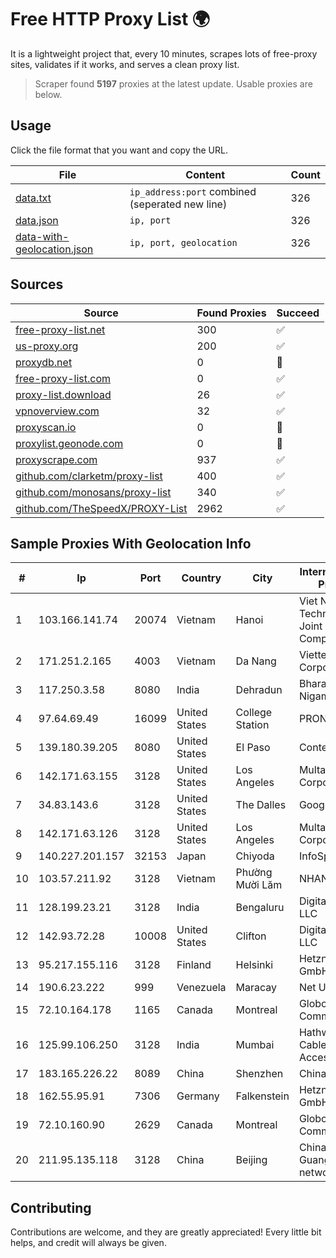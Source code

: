 
# Free HTTP Proxy List 🌍

It is a lightweight project that, every 10 minutes, scrapes lots of free-proxy sites, validates if it works, and serves a clean proxy list.


> Scraper found **5197** proxies at the latest update. Usable proxies are below.

## Usage

Click the file format that you want and copy the URL.


|File|Content|Count|
|----|-------|-----|
|[data.txt](https://raw.githubusercontent.com/themiralay/Proxy-List-World/master/data.txt)|`ip_address:port` combined (seperated new line)|326|
|[data.json](https://raw.githubusercontent.com/themiralay/Proxy-List-World/master/data.json)|`ip, port`|326|
|[data-with-geolocation.json](https://raw.githubusercontent.com/themiralay/Proxy-List-World/master/data-with-geolocation.json)|`ip, port, geolocation`|326|

## Sources

|Source|Found Proxies|Succeed|
|------|-------------|-------|
|[free-proxy-list.net](https://free-proxy-list.net)|300|✅|
|[us-proxy.org](https://www.us-proxy.org)|200|✅|
|[proxydb.net](http://proxydb.net)|0|🚫|
|[free-proxy-list.com](https://free-proxy-list.com/?page=&port=&type%5B%5D=http&type%5B%5D=https&up_time=0&search=Search)|0|✅|
|[proxy-list.download](https://www.proxy-list.download/HTTP)|26|✅|
|[vpnoverview.com](https://vpnoverview.com/privacy/anonymous-browsing/free-proxy-servers)|32|✅|
|[proxyscan.io](https://www.proxyscan.io)|0|🚫|
|[proxylist.geonode.com](https://proxylist.geonode.com/api/proxy-list?limit=300&page=1&sort_by=lastChecked&sort_type=desc&protocols=http,https)|0|🚫|
|[proxyscrape.com](https://api.proxyscrape.com/v2/?request=displayproxies&protocol=http&timeout=10000&country=all&ssl=all&anonymity=all)|937|✅|
|[github.com/clarketm/proxy-list](https://raw.githubusercontent.com/clarketm/proxy-list/master/proxy-list-raw.txt)|400|✅|
|[github.com/monosans/proxy-list](https://raw.githubusercontent.com/monosans/proxy-list/main/proxies/http.txt)|340|✅|
|[github.com/TheSpeedX/PROXY-List](https://raw.githubusercontent.com/TheSpeedX/PROXY-List/master/http.txt)|2962|✅|


## Sample Proxies With Geolocation Info

|#|Ip|Port|Country|City|Internet Service Provider|
|-|--|----|-------|----|-------------------------|
|1|103.166.141.74|20074|Vietnam|Hanoi|Viet NAM Cloud Technology Joint Stock Company|
|2|171.251.2.165|4003|Vietnam|Da Nang|Viettel Corporation|
|3|117.250.3.58|8080|India|Dehradun|Bharat Sanchar Nigam Ltd|
|4|97.64.69.49|16099|United States|College Station|PRONSS|
|5|139.180.39.205|8080|United States|El Paso|Conterra|
|6|142.171.63.155|3128|United States|Los Angeles|Multacom Corporation|
|7|34.83.143.6|3128|United States|The Dalles|Google LLC|
|8|142.171.63.126|3128|United States|Los Angeles|Multacom Corporation|
|9|140.227.201.157|32153|Japan|Chiyoda|InfoSphere|
|10|103.57.211.92|3128|Vietnam|Phường Mười Lăm|NHANHOA|
|11|128.199.23.21|3128|India|Bengaluru|DigitalOcean, LLC|
|12|142.93.72.28|10008|United States|Clifton|DigitalOcean, LLC|
|13|95.217.155.116|3128|Finland|Helsinki|Hetzner Online GmbH|
|14|190.6.23.222|999|Venezuela|Maracay|Net Uno|
|15|72.10.164.178|1165|Canada|Montreal|GloboTech Communications|
|16|125.99.106.250|3128|India|Mumbai|Hathway IP over Cable Internet Access|
|17|183.165.226.22|8089|China|Shenzhen|Chinanet|
|18|162.55.95.91|7306|Germany|Falkenstein|Hetzner Online GmbH|
|19|72.10.160.90|2629|Canada|Montreal|GloboTech Communications|
|20|211.95.135.118|3128|China|Beijing|China Unicom Guangdong IP network|



## Contributing

Contributions are welcome, and they are greatly appreciated! Every
little bit helps, and credit will always be given.

